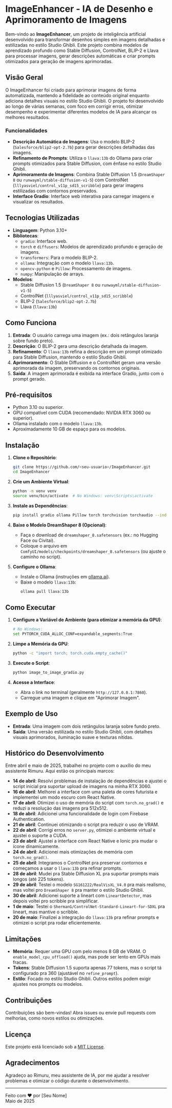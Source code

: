 # ImageEnhancer - IA de Desenho e Aprimoramento de Imagens

Bem-vindo ao **ImageEnhancer**, um projeto de inteligência artificial desenvolvido para transformar desenhos simples em imagens detalhadas e estilizadas no estilo Studio Ghibli. Este projeto combina modelos de aprendizado profundo como Stable Diffusion, ControlNet, BLIP-2 e Llava para processar imagens, gerar descrições automáticas e criar prompts otimizados para geração de imagens aprimoradas.

## Visão Geral

O ImageEnhancer foi criado para aprimorar imagens de forma automatizada, mantendo a fidelidade ao conteúdo original enquanto adiciona detalhes visuais no estilo Studio Ghibli. O projeto foi desenvolvido ao longo de várias semanas, com foco em corrigir erros, otimizar desempenho e experimentar diferentes modelos de IA para alcançar os melhores resultados.

### Funcionalidades
- **Descrição Automática de Imagens**: Usa o modelo BLIP-2 (`Salesforce/blip2-opt-2.7b`) para gerar descrições detalhadas das imagens.
- **Refinamento de Prompts**: Utiliza o `llava:13b` do Ollama para criar prompts otimizados para Stable Diffusion, com ênfase no estilo Studio Ghibli.
- **Aprimoramento de Imagens**: Combina Stable Diffusion 1.5 (`DreamShaper 8` ou `runwayml/stable-diffusion-v1-5`) com ControlNet (`lllyasviel/control_v11p_sd15_scribble`) para gerar imagens estilizadas com contornos preservados.
- **Interface Gradio**: Interface web interativa para carregar imagens e visualizar os resultados.

## Tecnologias Utilizadas

- **Linguagem**: Python 3.10+
- **Bibliotecas**:
  - `gradio`: Interface web.
  - `torch` e `diffusers`: Modelos de aprendizado profundo e geração de imagens.
  - `transformers`: Para o modelo BLIP-2.
  - `ollama`: Integração com o modelo `llava:13b`.
  - `opencv-python` e `Pillow`: Processamento de imagens.
  - `numpy`: Manipulação de arrays.
- **Modelos**:
  - Stable Diffusion 1.5 (`DreamShaper 8` ou `runwayml/stable-diffusion-v1-5`)
  - ControlNet (`lllyasviel/control_v11p_sd15_scribble`)
  - BLIP-2 (`Salesforce/blip2-opt-2.7b`)
  - Llava (`llava:13b`)

## Como Funciona

1. **Entrada**: O usuário carrega uma imagem (ex.: dois retângulos laranja sobre fundo preto).
2. **Descrição**: O BLIP-2 gera uma descrição detalhada da imagem.
3. **Refinamento**: O `llava:13b` refina a descrição em um prompt otimizado para Stable Diffusion, mantendo o estilo Studio Ghibli.
4. **Aprimoramento**: O Stable Diffusion e o ControlNet geram uma versão aprimorada da imagem, preservando os contornos originais.
5. **Saída**: A imagem aprimorada é exibida na interface Gradio, junto com o prompt gerado.

## Pré-requisitos

- Python 3.10 ou superior.
- GPU compatível com CUDA (recomendado: NVIDIA RTX 3060 ou superior).
- Ollama instalado com o modelo `llava:13b`.
- Aproximadamente 10 GB de espaço para os modelos.

## Instalação

1. **Clone o Repositório**:
   ```bash
   git clone https://github.com/<seu-usuario>/ImageEnhancer.git
   cd ImageEnhancer
   ```

2. **Crie um Ambiente Virtual**:
   ```bash
   python -m venv venv
   source venv/bin/activate  # No Windows: venv\Scripts\activate
   ```

3. **Instale as Dependências**:
   ```bash
   pip install gradio ollama Pillow torch torchvision torchaudio --index-url https://download.pytorch.org/whl/cu121 diffusers transformers opencv-python numpy
   ```

4. **Baixe o Modelo DreamShaper 8 (Opcional)**:
   - Faça o download de `dreamshaper_8.safetensors` (ex.: no Hugging Face ou Civitai).
   - Coloque o arquivo em `ComfyUI/models/checkpoints/dreamshaper_8.safetensors` (ou ajuste o caminho no script).

5. **Configure o Ollama**:
   - Instale o Ollama (instruções em [ollama.ai](https://ollama.ai)).
   - Baixe o modelo `llava:13b`:
     ```bash
     ollama pull llava:13b
     ```

## Como Executar

1. **Configure a Variável de Ambiente (para otimizar a memória da GPU)**:
   ```bash
   # No Windows:
   set PYTORCH_CUDA_ALLOC_CONF=expandable_segments:True
   ```

2. **Limpe a Memória da GPU**:
   ```bash
   python -c "import torch; torch.cuda.empty_cache()"
   ```

3. **Execute o Script**:
   ```bash
   python image_to_image_gradio.py
   ```

4. **Acesse a Interface**:
   - Abra o link no terminal (geralmente `http://127.0.0.1:7860`).
   - Carregue uma imagem e clique em "Aprimorar Imagem".

## Exemplo de Uso

- **Entrada**: Uma imagem com dois retângulos laranja sobre fundo preto.
- **Saída**: Uma versão estilizada no estilo Studio Ghibli, com detalhes visuais aprimorados, iluminação suave e texturas nítidas.

## Histórico do Desenvolvimento

Entre abril e maio de 2025, trabalhei no projeto com o auxílio do meu assistente Rimuru. Aqui estão os principais marcos:

- **14 de abril**: Resolvi problemas de instalação de dependências e ajustei o script inicial pra suportar upload de imagens na minha RTX 3060.
- **16 de abril**: Melhorei a interface com uma paleta de cores futurista e implementei um modo escuro com React Native.
- **17 de abril**: Otimizei o uso de memória do script com `torch.no_grad()` e reduzi a resolução das imagens pra 512x512.
- **18 de abril**: Adicionei uma funcionalidade de login com Firebase Authentication.
- **21 de abril**: Continuei otimizando o script pra reduzir o uso de VRAM.
- **22 de abril**: Corrigi erros no `server.py`, otimizei o ambiente virtual e ajustei o suporte a CUDA.
- **23 de abril**: Ajustei a interface com React Native e Ionic pra mudar o ícone dinamicamente.
- **24 de abril**: Adicionei mais otimizações de memória com `torch.no_grad()`.
- **25 de abril**: Integramos o ControlNet pra preservar contornos e começamos a usar o `llava:13b` pra refinar prompts.
- **28 de abril**: Mudei pra Stable Diffusion XL pra suportar prompts mais longos (até 225 tokens).
- **29 de abril**: Testei o modelo `SG161222/RealVisXL_V4.0` pra mais realismo, mas voltei pro `DreamShaper 8` pra manter o estilo Studio Ghibli.
- **30 de abril**: Adicionei suporte a lineart com `LineartDetector`, mas depois voltei pro scribble pra simplificar.
- **1 de maio**: Testei o `ShermanG/ControlNet-Standard-Lineart-for-SDXL` pra lineart, mas mantive o scribble.
- **20 de maio**: Finalizei a integração do `llava:13b` pra refinar prompts e otimizei o script pra rodar eficientemente.

## Limitações

- **Memória**: Requer uma GPU com pelo menos 8 GB de VRAM. O `enable_model_cpu_offload()` ajuda, mas pode ser lento em GPUs mais fracas.
- **Tokens**: Stable Diffusion 1.5 suporta apenas 77 tokens, mas o script tá configurado pra 360 (ajustável no `refine_prompt`).
- **Estilo**: Focado no estilo Studio Ghibli. Outros estilos podem exigir ajustes nos prompts ou modelos.

## Contribuições

Contribuições são bem-vindas! Abra issues ou envie pull requests com melhorias, como novos estilos ou otimizações.

## Licença

Este projeto está licenciado sob a [MIT License](LICENSE).

## Agradecimentos

Agradeço ao Rimuru, meu assistente de IA, por me ajudar a resolver problemas e otimizar o código durante o desenvolvimento.

---

Feito com ❤️ por [Seu Nome]  
Maio de 2025